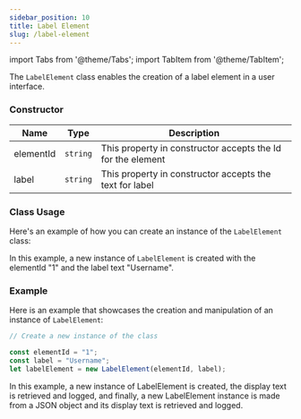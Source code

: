 ```yaml
---
sidebar_position: 10
title: Label Element
slug: /label-element
---
```


import Tabs from '@theme/Tabs';
import TabItem from '@theme/TabItem';


The `LabelElement` class enables the creation of a label element in a user interface. 

### Constructor

| Name | Type | Description | 
| ---- | ---- | ---- | 
| elementId | `string` | This property in constructor accepts the Id for the element | 
| label | `string` | This property in constructor accepts the text for label | 


### Class Usage

Here's an example of how you can create an instance of the `LabelElement` class:

In this example, a new instance of `LabelElement` is created with the elementId "1" and the label text "Username".

### Example

Here is an example that showcases the creation and manipulation of an instance of `LabelElement`:


<Tabs>
<TabItem value="typescript" label="Typescript">

```typescript
// Create a new instance of the class

const elementId = "1";
const label = "Username";
let labelElement = new LabelElement(elementId, label);
```

</TabItem>
</Tabs>

In this example, a new instance of LabelElement  is created, the display text is retrieved and logged, and finally, a new LabelElement instance is made from a JSON object and its display text is retrieved and logged.